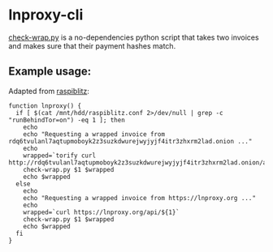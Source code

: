 # lnproxy-cli

[check-wrap.py](check-wrap.py)
is a no-dependencies python script that
takes two invoices and makes sure that their payment hashes match.

## Example usage:

Adapted from [raspiblitz](https://github.com/openoms/raspiblitz/blob/3875539468831342a9adeed52d4337af0dcec8ab/home.admin/_commands.sh#L456):

```
function lnproxy() {
  if [ $(cat /mnt/hdd/raspiblitz.conf 2>/dev/null | grep -c "runBehindTor=on") -eq 1 ]; then
    echo
    echo "Requesting a wrapped invoice from rdq6tvulanl7aqtupmoboyk2z3suzkdwurejwyjyjf4itr3zhxrm2lad.onion ..."
    echo
    wrapped=`torify curl http://rdq6tvulanl7aqtupmoboyk2z3suzkdwurejwyjyjf4itr3zhxrm2lad.onion/api/${1}`
    check-wrap.py $1 $wrapped
    echo $wrapped
  else
    echo
    echo "Requesting a wrapped invoice from https://lnproxy.org ..."
    echo
    wrapped=`curl https://lnproxy.org/api/${1}`
    check-wrap.py $1 $wrapped
    echo $wrapped
  fi
}
```
